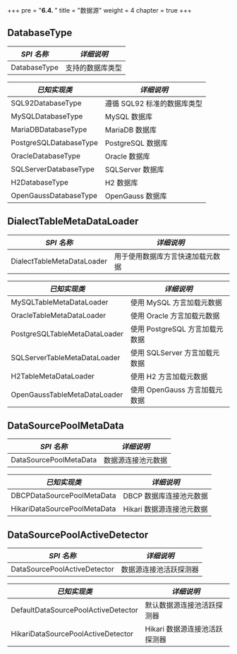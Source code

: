 +++
pre = "<b>6.4. </b>"
title = "数据源"
weight = 4
chapter = true
+++

## DatabaseType

| *SPI 名称*              | *详细说明*               |
| ---------------------- | ----------------------- |
| DatabaseType           | 支持的数据库类型           |

| *已知实现类*             | *详细说明*               |
| ---------------------- | ----------------------- |
| SQL92DatabaseType      | 遵循 SQL92 标准的数据库类型 |
| MySQLDatabaseType      | MySQL 数据库             |
| MariaDBDatabaseType    | MariaDB 数据库           |
| PostgreSQLDatabaseType | PostgreSQL 数据库        |
| OracleDatabaseType     | Oracle 数据库            |
| SQLServerDatabaseType  | SQLServer 数据库         |
| H2DatabaseType         | H2 数据库                |
| OpenGaussDatabaseType  | OpenGauss 数据库         |

## DialectTableMetaDataLoader

| *SPI 名称*                    | *详细说明*                   |
| ---------------------------- | --------------------------- |
| DialectTableMetaDataLoader   | 用于使用数据库方言快速加载元数据  |

| *已知实现类*                    | *详细说明*                   |
| ----------------------------- | --------------------------- |
| MySQLTableMetaDataLoader      | 使用 MySQL 方言加载元数据      |
| OracleTableMetaDataLoader     | 使用 Oracle 方言加载元数据     |
| PostgreSQLTableMetaDataLoader | 使用 PostgreSQL 方言加载元数据 |
| SQLServerTableMetaDataLoader  | 使用 SQLServer 方言加载元数据  |
| H2TableMetaDataLoader         | 使用 H2 方言加载元数据         |
| OpenGaussTableMetaDataLoader  | 使用 OpenGauss 方言加载元数据  |

## DataSourcePoolMetaData

| *SPI 名称*                    | *详细说明*        |
| ---------------------------- |-----------------|
| DataSourcePoolMetaData       | 数据源连接池元数据 |

| *已知实现类*                   | *详细说明*              |
|------------------------------|-----------------------|
| DBCPDataSourcePoolMetaData   | DBCP 数据库连接池元数据   |
| HikariDataSourcePoolMetaData | Hikari 数据源连接池元数据 |

## DataSourcePoolActiveDetector

| *SPI 名称*                           | *详细说明*                 |
| ----------------------------------- | ------------------------- |
| DataSourcePoolActiveDetector        | 数据源连接池活跃探测器        |

| *已知实现类*                          | *详细说明*                 |
| ----------------------------------- | ------------------------- |
| DefaultDataSourcePoolActiveDetector | 默认数据源连接池活跃探测器     |
| HikariDataSourcePoolActiveDetector  | Hikari 数据源连接池活跃探测器 |

